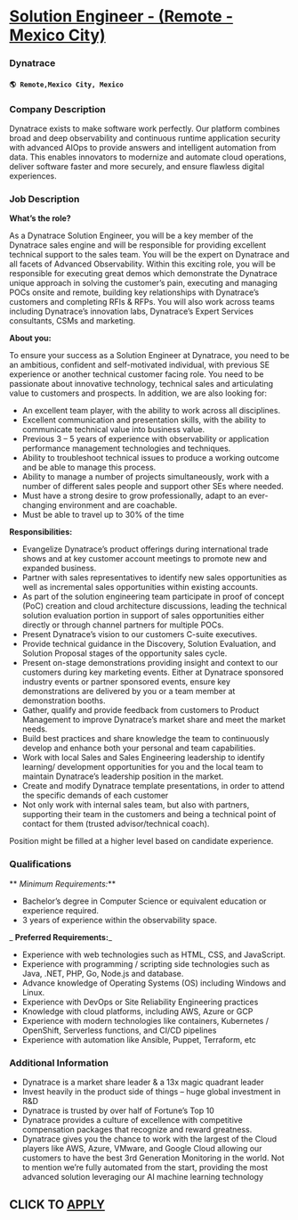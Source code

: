 # [Solution Engineer - (Remote - Mexico City)](https://www.remotewlb.com/apply/solution-engineer-remote-mexico-city)  
### Dynatrace  
#### `🌎 Remote,Mexico City, Mexico`  

### **Company Description**

Dynatrace exists to make software work perfectly. Our platform combines broad and deep observability and continuous runtime application security with advanced AIOps to provide answers and intelligent automation from data. This enables innovators to modernize and automate cloud operations, deliver software faster and more securely, and ensure flawless digital experiences.

###  **Job Description**

 **What’s the role?**

As a Dynatrace Solution Engineer, you will be a key member of the Dynatrace sales engine and will be responsible for providing excellent technical support to the sales team. You will be the expert on Dynatrace and all facets of Advanced Observability. Within this exciting role, you will be responsible for executing great demos which demonstrate the Dynatrace unique approach in solving the customer’s pain, executing and managing POCs onsite and remote, building key relationships with Dynatrace’s customers and completing RFIs & RFPs. You will also work across teams including Dynatrace’s innovation labs, Dynatrace’s Expert Services consultants, CSMs and marketing.

 **About you:**

To ensure your success as a Solution Engineer at Dynatrace, you need to be an ambitious, confident and self-motivated individual, with previous SE experience or another technical customer facing role. You need to be passionate about innovative technology, technical sales and articulating value to customers and prospects. In addition, we are also looking for:

  * An excellent team player, with the ability to work across all disciplines.
  * Excellent communication and presentation skills, with the ability to communicate technical value into business value.
  * Previous 3 – 5 years of experience with observability or application performance management technologies and techniques.
  * Ability to troubleshoot technical issues to produce a working outcome and be able to manage this process.
  * Ability to manage a number of projects simultaneously, work with a number of different sales people and support other SEs where needed.
  * Must have a strong desire to grow professionally, adapt to an ever-changing environment and are coachable.
  * Must be able to travel up to 30% of the time

 **Responsibilities:**

  * Evangelize Dynatrace’s product offerings during international trade shows and at key customer account meetings to promote new and expanded business.
  * Partner with sales representatives to identify new sales opportunities as well as incremental sales opportunities within existing accounts.
  * As part of the solution engineering team participate in proof of concept (PoC) creation and cloud architecture discussions, leading the technical solution evaluation portion in support of sales opportunities either directly or through channel partners for multiple POCs.
  * Present Dynatrace’s vision to our customers C-suite executives.
  * Provide technical guidance in the Discovery, Solution Evaluation, and Solution Proposal stages of the opportunity sales cycle.
  * Present on-stage demonstrations providing insight and context to our customers during key marketing events. Either at Dynatrace sponsored industry events or partner sponsored events, ensure key demonstrations are delivered by you or a team member at demonstration booths.
  * Gather, qualify and provide feedback from customers to Product Management to improve Dynatrace’s market share and meet the market needs.
  * Build best practices and share knowledge the team to continuously develop and enhance both your personal and team capabilities.
  * Work with local Sales and Sales Engineering leadership to identify learning/ development opportunities for you and the local team to maintain Dynatrace’s leadership position in the market.
  * Create and modify Dynatrace template presentations, in order to attend the specific demands of each customer
  * Not only work with internal sales team, but also with partners, supporting their team in the customers and being a technical point of contact for them (trusted advisor/technical coach).

Position might be filled at a higher level based on candidate experience.

###  **Qualifications**

 ** _Minimum Requirements:_**

  * Bachelor’s degree in Computer Science or equivalent education or experience required.
  * 3 years of experience within the observability space.

 _ **Preferred Requirements:**_

  * Experience with web technologies such as HTML, CSS, and JavaScript.
  * Experience with programming / scripting side technologies such as Java, .NET, PHP, Go, Node.js and database.
  * Advance knowledge of Operating Systems (OS) including Windows and Linux.
  * Experience with DevOps or Site Reliability Engineering practices
  * Knowledge with cloud platforms, including AWS, Azure or GCP
  * Experience with modern technologies like containers, Kubernetes / OpenShift, Serverless functions, and CI/CD pipelines
  * Experience with automation like Ansible, Puppet, Terraform, etc

###  **Additional Information**

  * Dynatrace is a market share leader & a 13x magic quadrant leader 
  * Invest heavily in the product side of things – huge global investment in R&D
  * Dynatrace is trusted by over half of Fortune’s Top 10 
  * Dynatrace provides a culture of excellence with competitive compensation packages that recognize and reward greatness. 
  * Dynatrace gives you the chance to work with the largest of the Cloud players like AWS, Azure, VMware, and Google Cloud allowing our customers to have the best 3rd Generation Monitoring in the world. Not to mention we’re fully automated from the start, providing the most advanced solution leveraging our AI machine learning technology 

  
## CLICK TO [APPLY](https://www.remotewlb.com/apply/solution-engineer-remote-mexico-city)


